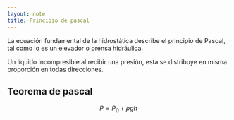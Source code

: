 ```yaml
---
layout: note
title: Principio de pascal
---
```


La ecuación fundamental de la hidrostática describe el principio de Pascal, tal como lo es un elevador o prensa hidráulica.

Un líquido incompresible al recibir una presión, esta se distribuye en misma proporción en todas direcciones.

## Teorema de pascal

$$
P = P_0 + \rho g h
$$
